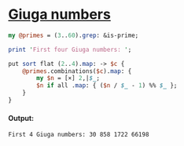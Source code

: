 [1]: https://rosettacode.org/wiki/Giuga_numbers

# [Giuga numbers][1]

```perl
my @primes = (3..60).grep: &is-prime;

print 'First four Giuga numbers: ';

put sort flat (2..4).map: -> $c {
    @primes.combinations($c).map: {
        my $n = [×] 2,|$_;
        $n if all .map: { ($n / $_ - 1) %% $_ };
    }
}
```

#### Output:
```
First 4 Giuga numbers: 30 858 1722 66198
```
